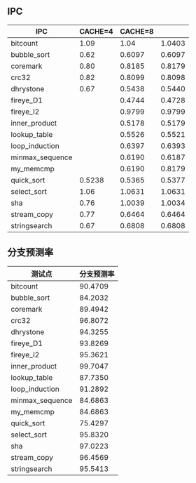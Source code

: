 ## IPC

|IPC|CACHE=4|CACHE=8| |
|---|---|---|---|
| bitcount | 1.09 | 1.04 | 1.0403 | 0.9884 | 1.0805 |
| bubble_sort | 0.62 | 0.6097 | 0.6097 | 0.5612 | 0.5986 |
| coremark | 0.80 | 0.8185 | 0.8179 | 
| crc32 | 0.82 | 0.8099 | 0.8098 | 0.7758 |
| dhrystone | 0.67 | 0.5438 | 0.5440 |
| fireye_D1 | | 0.4744 | 0.4728 |
| fireye_I2 | | 0.9799 | 0.9799 |
| inner_product | | 0.5178 | 0.5179 |
| lookup_table | | 0.5526 | 0.5521 |
| loop_induction | | 0.6397 | 0.6393 |
| minmax_sequence | | 0.6190 | 0.6187 |
| my_memcmp | | 0.6190 | 0.8179 |
| quick_sort | 0.5238 | 0.5365 | 0.5377 | 0.5143 |
| select_sort | 1.06 | 1.0631 | 1.0631 |
| sha | 0.76 | 1.0039 | 1.0034 |
| stream_copy | 0.77 | 0.6464 | 0.6464 |
| stringsearch | 0.67 | 0.6808 | 0.6808 |

## 分支预测率

| 测试点          | 分支预测率 |
| --------------- | ---------- |
| bitcount        | 90.4709    |
| bubble_sort     | 84.2032    |
| coremark        | 89.4942    |
| crc32           | 96.8072    |
| dhrystone       | 94.3255    |
| fireye_D1       | 93.8269    |
| fireye_I2       | 95.3621    |
| inner_product   | 99.7047    |
| lookup_table    | 87.7350    |
| loop_induction  | 91.2892    |
| minmax_sequence | 84.6863    |
| my_memcmp       | 84.6863    |
| quick_sort      | 75.4297    |
| select_sort     | 95.8320    |
| sha             | 97.0223    |
| stream_copy     | 96.4569    |
| stringsearch    | 95.5413    |





